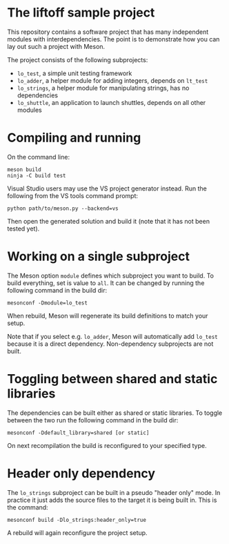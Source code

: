 # The liftoff sample project

This repository contains a software project that has many independent
modules with interdependencies. The point is to demonstrate how you can
lay out such a project with Meson.

The project consists of the following subprojects:

 - `lo_test`, a simple unit testing framework
 - `lo_adder`, a helper module for adding integers, depends on `lt_test`
 - `lo_strings`, a helper module for manipulating strings, has no dependencies
 - `lo_shuttle`, an application to launch shuttles, depends on all other modules

# Compiling and running

On the command line:

    meson build
    ninja -C build test

Visual Studio users may use the VS project generator instead. Run the following from the VS
tools command prompt:

    python path/to/meson.py --backend=vs

Then open the generated solution and build it (note that it has not been tested yet).

# Working on a single subproject

The Meson option `module` defines which subproject you want to build. To build everything,
set is value to `all`. It can be changed by running the following command in the build dir:

    mesonconf -Dmodule=lo_test

When rebuild, Meson will regenerate its build definitions to match your setup.

Note that if you select e.g. `lo_adder`, Meson will automatically add `lo_test`
because it is a direct dependency. Non-dependency subprojects are not built.

# Toggling between shared and static libraries

The dependencies can be built either as shared or static libraries. To toggle
between the two run the following command in the build dir:

    mesonconf -Ddefault_library=shared [or static]

On next recompilation the build is reconfigured to your specified type.

# Header only dependency

The `lo_strings` subproject can be built in a pseudo "header only" mode. In practice
it just adds the source files to the target it is being built in. This is the command:

    mesonconf build -Dlo_strings:header_only=true

A rebuild will again reconfigure the project setup.
